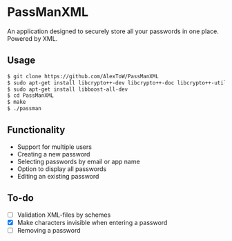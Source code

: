 # PassManXML
An application designed to securely store all your passwords in one place. Powered by XML.

 ## Usage
```bash
$ git clone https://github.com/AlexToW/PassManXML
$ sudo apt-get install libcrypto++-dev libcrypto++-doc libcrypto++-utils
$ sudo apt-get install libboost-all-dev
$ cd PassManXML
$ make
$ ./passman
```

## Functionality
- Support for multiple users
- Creating a new password
- Selecting passwords by email or app name
- Option to display all passwords
- Editing an existing password

## To-do
- [ ] Validation XML-files by schemes
- [x] Make characters invisible when entering a password
- [ ] Removing a password